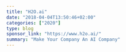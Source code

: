 ```yaml
---
title: "H2O.ai"
date: "2018-04-04T13:50:46+02:00"
categories: ["2020"]
type: blog
sponsor_link: "https://www.h2o.ai/"
summary: "Make Your Company An AI Company"
---
```


